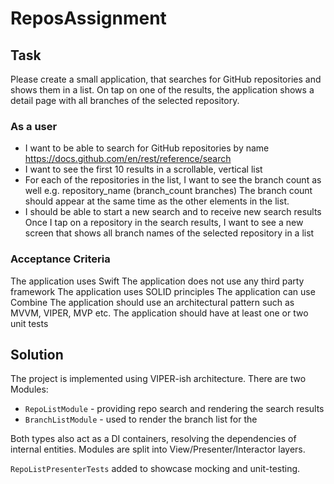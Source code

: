 # ReposAssignment

## Task
Please create a small application, that searches for GitHub repositories and shows them in a
list. On tap on one of the results, the application shows a detail page with all branches of the
selected repository.

### As a user 
* I want to be able to search for GitHub repositories by name 
https://docs.github.com/en/rest/reference/search 
* I want to see the first 10 results in a scrollable, vertical list 
* For each of the repositories in the list, I want to see the branch count as well e.g. repository_name (branch_count branches) The branch count should appear at the same time as the other elements in the list. 
* I should be able to start a new search and to receive new search results Once I tap on a repository in the search results, I want to see a new screen that shows all branch names of the selected repository in a list 

### Acceptance Criteria 
The application uses Swift 
The application does not use any third party framework 
The application uses SOLID principles 
The application can use Combine 
The application should use an architectural pattern such as MVVM, VIPER, MVP etc. The application should have at least one or two unit tests 

## Solution

The project is implemented using VIPER-ish architecture.
There are two Modules:
* `RepoListModule` - providing repo search and rendering the search results
* `BranchListModule` - used to render the branch list for the 

Both types also act as a DI containers, resolving the dependencies of internal entities.
Modules are split into View/Presenter/Interactor layers.

`RepoListPresenterTests` added to showcase mocking and unit-testing.

